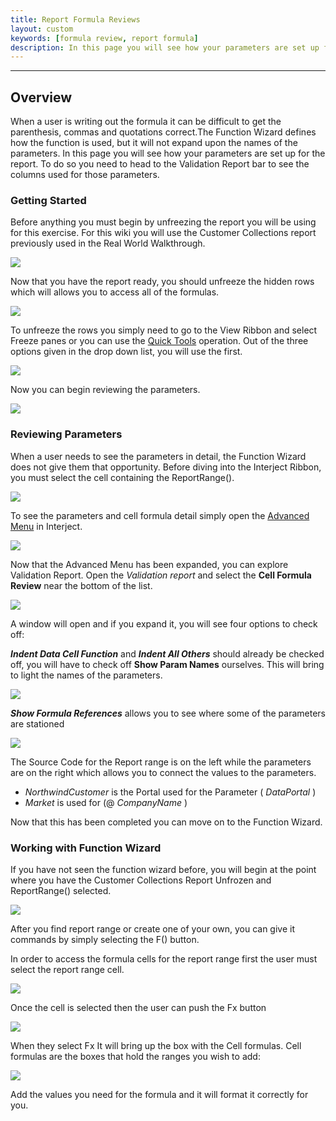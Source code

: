 ```yaml
---
title: Report Formula Reviews
layout: custom
keywords: [formula review, report formula]
description: In this page you will see how your parameters are set up for the report. To do so you need to head to the Validation Report bar to see the columns used for those parameters.
---
```

* * *

## Overview

When a user is writing out the formula it can be difficult to get the parenthesis, commas and quotations correct.The Function Wizard defines how the function is used, but it will not expand upon the names of the parameters. In this page you will see how your parameters are set up for the report. To do so you need to head to the Validation Report bar to see the columns used for those parameters.

### Getting Started

Before anything you must begin by unfreezing the report you will be using for this exercise. For this wiki you will use the Customer Collections report previously used in the Real World Walkthrough.

![](/images/FormulasReviews/01.png)
<br>

Now that you have the report ready, you should unfreeze the hidden rows which will allows you to access all of the formulas.

![](/images/FormulasReviews/02.png)
<br>

To unfreeze the rows you simply need to go to the View Ribbon and select Freeze panes or you can use the [Quick Tools](/wGetStarted/INTERJECT-Ribbon-Menu-Items.html#quick-tools) operation. Out of the three options given in the drop down list, you will use the first.

![](/images/FormulasReviews/03.png)
<br>

Now you can begin reviewing the parameters.

![](/images/FormulasReviews/04.png)
<br>

### Reviewing Parameters

When a user needs to see the parameters in detail, the Function Wizard does not give them that opportunity. Before diving into the Interject Ribbon, you must select the cell containing the ReportRange().

![](/images/FormulasReviews/05.png)
<br>

To see the parameters and cell formula detail simply open the [Advanced Menu](/wGetStarted/INTERJECT-Ribbon-Menu-Items.html#advanced-menu) in Interject.

![](/images/FormulasReviews/06.png)
<br>

Now that the Advanced Menu has been expanded, you can explore Validation Report. Open the _Validation report_ and select the <b>Cell Formula Review</b> near the bottom of the list.

![](/images/FormulasReviews/07.png)
<br>

A window will open and if you expand it, you will see four options to check off:

<b>_Indent Data Cell Function_</b> and <b>_Indent All Others_</b> should already be checked off, you will have to check off <b>Show Param Names</b> ourselves. This will bring to light the names of the parameters.

![](/images/FormulasReviews/08.png)
<br>

**_Show Formula References_** allows you to see where some of the parameters are stationed

![](/images/FormulasReviews/09.png)
<br>

The Source Code for the Report range is on the left while the parameters are on the right which allows you to connect the values to the parameters.

* _NorthwindCustomer_ is the Portal used for the Parameter ( _DataPortal_ )
* _Market_ is used for (@ _CompanyName_ )

Now that this has been completed you can move on to the Function Wizard.

### Working with Function Wizard

If you have not seen the function wizard before, you will begin at the point where you have the Customer Collections Report Unfrozen and ReportRange() selected.

![](/images/FormulasReviews/10.png)
<br>

After you find report range or create one of your own, you can give it commands by simply selecting the F() button.

In order to access the formula cells for the report range first the user must select the report range cell.

![](/images/FormulasReviews/11.png)
<br>

Once the cell is selected then the user can push the Fx button

![](/images/FormulasReviews/12.png)
<br>

When they select Fx It will bring up the box with the Cell formulas. Cell formulas are the boxes that hold the ranges you wish to add:

![](/images/FormulasReviews/13.png)
<br>

Add the values you need for the formula and it will format it correctly for you.
